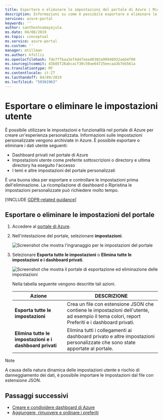 ```yaml
---
title: Esportare o eliminare le impostazioni del portale di Azure | Microsoft Docs
description: Informazioni su come è possibile esportare o eliminare le impostazioni utente, i dashboard privati e le impostazioni personalizzate nel portale di Azure.
services: azure-portal
keywords: ''
author: santhoshsomayajula
ms.date: 04/08/2019
ms.topic: conceptual
ms.service: azure-portal
ms.custom: ''
manager: mtillman
ms.author: kfollis
ms.openlocfilehash: fde7ffbaa3ef4d47eea48302a99948932aeb4f00
ms.sourcegitcommit: 43b85f28abcacf30c59ae64725eecaa3b7eb561a
ms.translationtype: MT
ms.contentlocale: it-IT
ms.lasthandoff: 04/09/2019
ms.locfileid: "59361963"
---
```

# <a name="export-or-delete-user-settings"></a>Esportare o eliminare le impostazioni utente

È possibile utilizzare le impostazioni e funzionalità nel portale di Azure per creare un'esperienza personalizzata. Informazioni sulle impostazioni personalizzate vengono archiviate in Azure. È possibile esportare o eliminare i dati utente seguenti:

* Dashboard privati nel portale di Azure
* Impostazioni utente come preferite sottoscrizioni o directory e ultima directory ha eseguito l'accesso
* I temi e altre impostazioni del portale personalizzati

È una buona idea per esportare e controllare le impostazioni prima dell'eliminazione. La ricompilazione di dashboard o Ripristina le impostazioni personalizzate può richiedere molto tempo.

[!INCLUDE [GDPR-related guidance](../../includes/gdpr-intro-sentence.md)]

## <a name="export-or-delete-your-portal-settings"></a>Esportare o eliminare le impostazioni del portale

1. Accedere al [portale di Azure](https://portal.azure.com).
2. Nell'intestazione del portale, selezionare **impostazioni**.

    ![Screenshot che mostra l'ingranaggio per le impostazioni del portale](media/azure-portal-export-delete-settings/azure-portal-settings-icon.png)

3. Selezionare **Esporta tutte le impostazioni** o **Elimina tutte le impostazioni e i dashboard privati**.

    ![Screenshot che mostra il portale di esportazione ed eliminazione delle impostazioni](media/azure-portal-export-delete-settings/azure-portal-export-delete-settings.png)

      Nella tabella seguente vengono descritte tali azioni.

      | Azione | DESCRIZIONE |
      | --- | --- |
      | **Esporta tutte le impostazioni** | Crea un file con estensione JSON che contiene le impostazioni dell'utente, ad esempio il tema colori, report Preferiti e i dashboard privati.|
      | **Elimina tutte le impostazioni e i dashboard privati** | Elimina tutti i collegamenti ai dashboard privato e altre impostazioni personalizzate che sono state apportate al portale. |

> [!NOTE]
> A causa della natura dinamica delle impostazioni utente e rischio di danneggiamento dei dati, è possibile importare le impostazioni dal file con estensione JSON.
>
>


## <a name="next-steps"></a>Passaggi successivi

* [Creare e condividere dashboard di Azure](azure-portal-dashboard-share-access.md)
* [Aggiungere, rimuovere e ordinare i preferiti](azure-portal-add-remove-sort-favorites.md)

